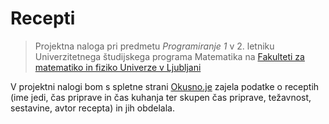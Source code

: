# Recepti

> Projektna naloga pri predmetu *Programiranje 1* v 2. letniku Univerzitetnega študijskega programa Matematika na [Fakulteti za matematiko in fiziko Univerze v Ljubljani](https://www.fmf.uni-lj.si/sl/)

V projektni nalogi bom s spletne strani [Okusno.je](https://okusno.je/iskanje) zajela podatke o receptih (ime jedi, čas priprave in čas kuhanja ter skupen čas priprave, težavnost, sestavine, avtor recepta) in jih obdelala.